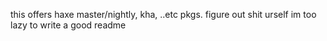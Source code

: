 this offers haxe master/nightly, kha, ..etc pkgs. figure out shit urself im too lazy to write a good readme 
